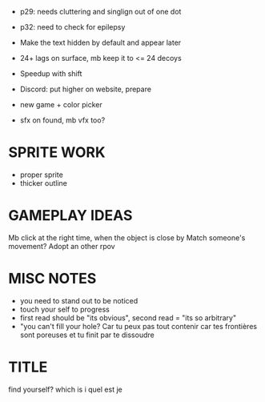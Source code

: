 * p29: needs cluttering and singlign out of one dot
* p32: need to check for epilepsy
  
* Make the text hidden by default and appear later
* 24+ lags on surface, mb keep it to <= 24 decoys
* Speedup with shift
* Discord: put higher on website, prepare


* new game + color picker
* sfx on found, mb vfx too?


# SPRITE WORK
* proper sprite
* thicker outline

# GAMEPLAY IDEAS
Mb click at the right time, when the object is close by 
Match someone's movement? Adopt an other rpov 


# MISC NOTES
* you need to stand out to be noticed
* touch your self to progress
* first read should be "its obvious", second read = "its so arbitrary"
* "you can't fill your hole? Car tu peux pas tout contenir car tes frontières sont poreuses et tu finit par te dissoudre 


# TITLE

find yourself?
which is i
quel est je
